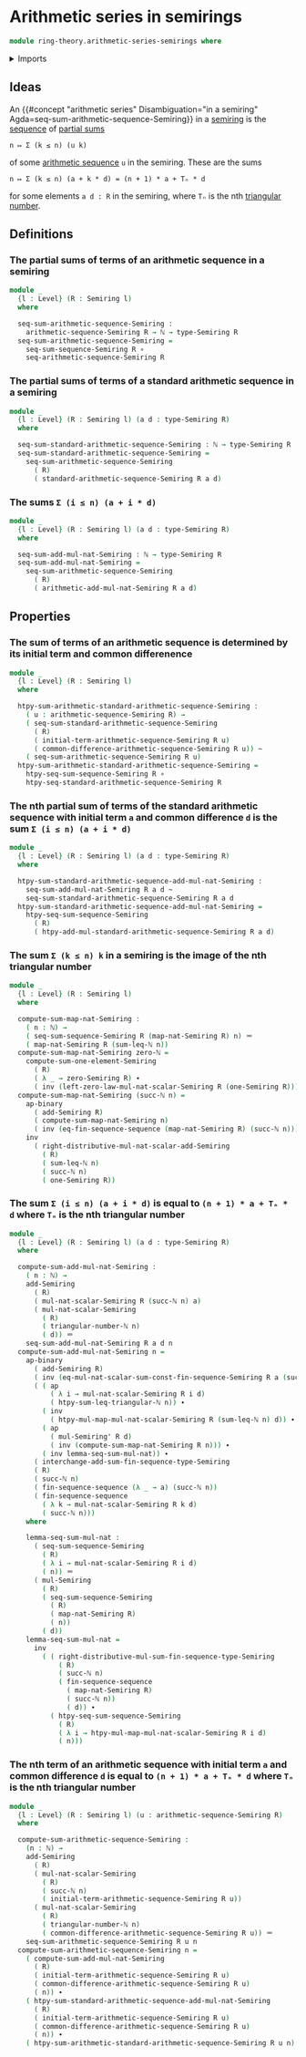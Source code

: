 # Arithmetic series in semirings

```agda
module ring-theory.arithmetic-series-semirings where
```

<details><summary>Imports</summary>

```agda
open import elementary-number-theory.commutative-semiring-of-natural-numbers
open import elementary-number-theory.natural-numbers
open import elementary-number-theory.triangular-numbers

open import foundation.action-on-identifications-binary-functions
open import foundation.action-on-identifications-functions
open import foundation.function-types
open import foundation.homotopies
open import foundation.identity-types
open import foundation.universe-levels

open import lists.finite-sequences

open import ring-theory.arithmetic-sequences-semirings
open import ring-theory.partial-sums-sequences-semirings
open import ring-theory.semirings
open import ring-theory.sums-of-finite-sequences-of-elements-semirings
```

</details>

## Ideas

An
{{#concept "arithmetic series" Disambiguation="in a semiring" Agda=seq-sum-arithmetic-sequence-Semiring}}
in a [semiring](ring-theory.semirings.md) is the
[sequence](foundation.sequences.md) of
[partial sums](ring-theory.partial-sums-sequences-semirings.md)

```text
n ↦ Σ (k ≤ n) (u k)
```

of some [arithmetic sequence](ring-theory.arithmetic-sequences-semirings.md) `u`
in the semiring. These are the sums

```text
n ↦ Σ (k ≤ n) (a + k * d) = (n + 1) * a + Tₙ * d
```

for some elements `a d : R` in the semiring, where `Tₙ` is the nth
[triangular number](elementary-number-theory.triangular-numbers.md).

## Definitions

### The partial sums of terms of an arithmetic sequence in a semiring

```agda
module _
  {l : Level} (R : Semiring l)
  where

  seq-sum-arithmetic-sequence-Semiring :
    arithmetic-sequence-Semiring R → ℕ → type-Semiring R
  seq-sum-arithmetic-sequence-Semiring =
    seq-sum-sequence-Semiring R ∘
    seq-arithmetic-sequence-Semiring R
```

### The partial sums of terms of a standard arithmetic sequence in a semiring

```agda
module _
  {l : Level} (R : Semiring l) (a d : type-Semiring R)
  where

  seq-sum-standard-arithmetic-sequence-Semiring : ℕ → type-Semiring R
  seq-sum-standard-arithmetic-sequence-Semiring =
    seq-sum-arithmetic-sequence-Semiring
      ( R)
      ( standard-arithmetic-sequence-Semiring R a d)
```

### The sums `Σ (i ≤ n) (a + i * d)`

```agda
module _
  {l : Level} (R : Semiring l) (a d : type-Semiring R)
  where

  seq-sum-add-mul-nat-Semiring : ℕ → type-Semiring R
  seq-sum-add-mul-nat-Semiring =
    seq-sum-arithmetic-sequence-Semiring
      ( R)
      ( arithmetic-add-mul-nat-Semiring R a d)
```

## Properties

### The sum of terms of an arithmetic sequence is determined by its initial term and common differenence

```agda
module _
  {l : Level} (R : Semiring l)
  where

  htpy-sum-arithmetic-standard-arithmetic-sequence-Semiring :
    ( u : arithmetic-sequence-Semiring R) →
    ( seq-sum-standard-arithmetic-sequence-Semiring
      ( R)
      ( initial-term-arithmetic-sequence-Semiring R u)
      ( common-difference-arithmetic-sequence-Semiring R u)) ~
    ( seq-sum-arithmetic-sequence-Semiring R u)
  htpy-sum-arithmetic-standard-arithmetic-sequence-Semiring =
    htpy-seq-sum-sequence-Semiring R ∘
    htpy-seq-standard-arithmetic-sequence-Semiring R
```

### The nth partial sum of terms of the standard arithmetic sequence with initial term `a` and common difference `d` is the sum `Σ (i ≤ n) (a + i * d)`

```agda
module _
  {l : Level} (R : Semiring l) (a d : type-Semiring R)
  where

  htpy-sum-standard-arithmetic-sequence-add-mul-nat-Semiring :
    seq-sum-add-mul-nat-Semiring R a d ~
    seq-sum-standard-arithmetic-sequence-Semiring R a d
  htpy-sum-standard-arithmetic-sequence-add-mul-nat-Semiring =
    htpy-seq-sum-sequence-Semiring
      ( R)
      ( htpy-add-mul-standard-arithmetic-sequence-Semiring R a d)
```

### The sum `Σ (k ≤ n) k` in a semiring is the image of the nth triangular number

```agda
module _
  {l : Level} (R : Semiring l)
  where

  compute-sum-map-nat-Semiring :
    ( n : ℕ) →
    ( seq-sum-sequence-Semiring R (map-nat-Semiring R) n) ＝
    ( map-nat-Semiring R (sum-leq-ℕ n))
  compute-sum-map-nat-Semiring zero-ℕ =
    compute-sum-one-element-Semiring
      ( R)
      ( λ _ → zero-Semiring R) ∙
      ( inv (left-zero-law-mul-nat-scalar-Semiring R (one-Semiring R)))
  compute-sum-map-nat-Semiring (succ-ℕ n) =
    ap-binary
      ( add-Semiring R)
      ( compute-sum-map-nat-Semiring n)
      ( inv (eq-fin-sequence-sequence (map-nat-Semiring R) (succ-ℕ n))) ∙
    inv
      ( right-distributive-mul-nat-scalar-add-Semiring
        ( R)
        ( sum-leq-ℕ n)
        ( succ-ℕ n)
        ( one-Semiring R))
```

### The sum `Σ (i ≤ n) (a + i * d)` is equal to `(n + 1) * a + Tₙ * d` where `Tₙ` is the nth triangular number

```agda
module _
  {l : Level} (R : Semiring l) (a d : type-Semiring R)
  where

  compute-sum-add-mul-nat-Semiring :
    ( n : ℕ) →
    add-Semiring
      ( R)
      ( mul-nat-scalar-Semiring R (succ-ℕ n) a)
      ( mul-nat-scalar-Semiring
        ( R)
        ( triangular-number-ℕ n)
        ( d)) ＝
    seq-sum-add-mul-nat-Semiring R a d n
  compute-sum-add-mul-nat-Semiring n =
    ap-binary
      ( add-Semiring R)
      ( inv (eq-mul-nat-scalar-sum-const-fin-sequence-Semiring R a (succ-ℕ n)))
      ( ( ap
          ( λ i → mul-nat-scalar-Semiring R i d)
          ( htpy-sum-leq-triangular-ℕ n)) ∙
        ( inv
          ( htpy-mul-map-mul-nat-scalar-Semiring R (sum-leq-ℕ n) d)) ∙
        ( ap
          ( mul-Semiring' R d)
          ( inv (compute-sum-map-nat-Semiring R n))) ∙
        ( inv lemma-seq-sum-mul-nat)) ∙
      ( interchange-add-sum-fin-sequence-type-Semiring
      ( R)
      ( succ-ℕ n)
      ( fin-sequence-sequence (λ _ → a) (succ-ℕ n))
      ( fin-sequence-sequence
        ( λ k → mul-nat-scalar-Semiring R k d)
        ( succ-ℕ n)))
    where

    lemma-seq-sum-mul-nat :
      ( seq-sum-sequence-Semiring
        ( R)
        ( λ i → mul-nat-scalar-Semiring R i d)
        ( n)) ＝
      ( mul-Semiring
        ( R)
        ( seq-sum-sequence-Semiring
          ( R)
          ( map-nat-Semiring R)
          ( n))
        ( d))
    lemma-seq-sum-mul-nat =
      inv
        ( ( right-distributive-mul-sum-fin-sequence-type-Semiring
            ( R)
            ( succ-ℕ n)
            ( fin-sequence-sequence
              ( map-nat-Semiring R)
              ( succ-ℕ n))
              ( d)) ∙
          ( htpy-seq-sum-sequence-Semiring
            ( R)
            ( λ i → htpy-mul-map-mul-nat-scalar-Semiring R i d)
            ( n)))
```

### The nth term of an arithmetic sequence with initial term `a` and common difference `d` is equal to `(n + 1) * a + Tₙ * d` where `Tₙ` is the nth triangular number

```agda
module _
  {l : Level} (R : Semiring l) (u : arithmetic-sequence-Semiring R)
  where

  compute-sum-arithmetic-sequence-Semiring :
    (n : ℕ) →
    add-Semiring
      ( R)
      ( mul-nat-scalar-Semiring
        ( R)
        ( succ-ℕ n)
        ( initial-term-arithmetic-sequence-Semiring R u))
      ( mul-nat-scalar-Semiring
        ( R)
        ( triangular-number-ℕ n)
        ( common-difference-arithmetic-sequence-Semiring R u)) ＝
    seq-sum-arithmetic-sequence-Semiring R u n
  compute-sum-arithmetic-sequence-Semiring n =
    ( compute-sum-add-mul-nat-Semiring
      ( R)
      ( initial-term-arithmetic-sequence-Semiring R u)
      ( common-difference-arithmetic-sequence-Semiring R u)
      ( n)) ∙
    ( htpy-sum-standard-arithmetic-sequence-add-mul-nat-Semiring
      ( R)
      ( initial-term-arithmetic-sequence-Semiring R u)
      ( common-difference-arithmetic-sequence-Semiring R u)
      ( n)) ∙
    ( htpy-sum-arithmetic-standard-arithmetic-sequence-Semiring R u n)
```
